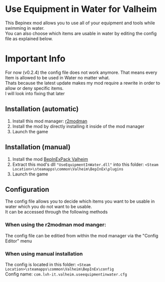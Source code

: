 # Use Equipment in Water for Valheim
This Bepinex mod allows you to use all of your equipment and tools while swimming in water.  
You can also choose which items are usable in water by editing the config file as explained below.  

# Important Info
For now (v0.2.4) the config file does not work anymore. That means every Item is allowed to be used in Water no matter what.  
Thats because the latest update makes my mod require a rewrite in order to allow or deny specific items.  
I will look into fixing that later

## Installation (automatic)
1. Install this mod manager: [r2modman](https://valheim.thunderstore.io/package/ebkr/r2modman/)  
2. Install the mod by directly installing it inside of the mod manager  
3. Launch the game

## Installation (manual)
1. Install the mod [BepInExPack Valheim](https://valheim.thunderstore.io/package/denikson/BepInExPack_Valheim/)
2. Extract this mod's dll `"UseEquipmentInWater.dll"` into this folder: `<Steam Location>\steamapps\common\Valheim\BepInEx\plugins`
3. Launch the game

## Configuration
The config file allows you to decide which items you want to be usable in water which you do not want to be usable.  
It can be accessed through the following methods  
### When using the r2modman mod manger:
The config file can be editied from within the mod manager via the "Config Editor" menu  

### When using manual installation
The config is located in this folder: `<Steam Location>\steamapps\common\Valheim\BepInEx\config`  
Config name: `com.lvh-it.valheim.useequipmentinwater.cfg`